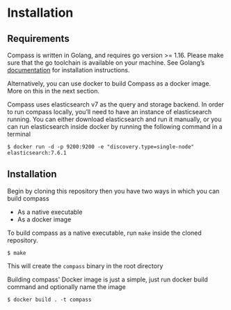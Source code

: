 # Installation

## Requirements

Compass is written in Golang, and requires go version &gt;= 1.16. Please make sure that the go toolchain is available on your machine. See Golang’s [documentation](https://golang.org/) for installation instructions.

Alternatively, you can use docker to build Compass as a docker image. More on this in the next section.

Compass uses elasticsearch v7 as the query and storage backend. In order to run compass locally, you’ll need to have an instance of elasticsearch running. You can either download elasticsearch and run it manually, or you can run elasticsearch inside docker by running the following command in a terminal

```text
$ docker run -d -p 9200:9200 -e "discovery.type=single-node" elasticsearch:7.6.1
```

## Installation

Begin by cloning this repository then you have two ways in which you can build compass

* As a native executable
* As a docker image

To build compass as a native executable, run `make` inside the cloned repository.

```text
$ make
```

This will create the `compass` binary in the root directory

Building compass' Docker image is just a simple, just run docker build command and optionally name the image

```text
$ docker build . -t compass
```

